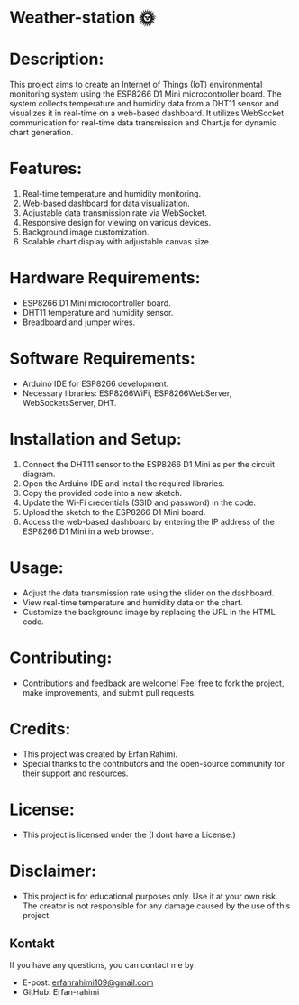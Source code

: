 # Weather-station 🌞

# Description:
This project aims to create an Internet of Things (IoT) environmental monitoring system using the ESP8266 D1 Mini microcontroller board. The system collects temperature and humidity data from a DHT11 sensor and visualizes it in real-time on a web-based dashboard. It utilizes WebSocket communication for real-time data transmission and Chart.js for dynamic chart generation.

# Features:
1. Real-time temperature and humidity monitoring.
2. Web-based dashboard for data visualization.
3. Adjustable data transmission rate via WebSocket.
4. Responsive design for viewing on various devices.
5. Background image customization.
6. Scalable chart display with adjustable canvas size.

# Hardware Requirements:
- ESP8266 D1 Mini microcontroller board.
- DHT11 temperature and humidity sensor.
- Breadboard and jumper wires.

# Software Requirements:
- Arduino IDE for ESP8266 development.
- Necessary libraries: ESP8266WiFi, ESP8266WebServer, WebSocketsServer, DHT.

# Installation and Setup:
1. Connect the DHT11 sensor to the ESP8266 D1 Mini as per the circuit diagram.
2. Open the Arduino IDE and install the required libraries.
3. Copy the provided code into a new sketch.
4. Update the Wi-Fi credentials (SSID and password) in the code.
5. Upload the sketch to the ESP8266 D1 Mini board.
6. Access the web-based dashboard by entering the IP address of the ESP8266 D1 Mini in a web browser.

# Usage:
- Adjust the data transmission rate using the slider on the dashboard.
- View real-time temperature and humidity data on the chart.
- Customize the background image by replacing the URL in the HTML code.

# Contributing:
- Contributions and feedback are welcome! Feel free to fork the project, make improvements, and submit pull requests.

# Credits:
- This project was created by Erfan Rahimi.
- Special thanks to the contributors and the open-source community for their support and resources.

# License:
- This project is licensed under the (I dont have a License.)

# Disclaimer:
- This project is for educational purposes only. Use it at your own risk. The creator is not responsible for any damage caused by the use of this project.

## Kontakt

If you have any questions, you can contact me by:

- E-post: erfanrahimi109@gmail.com
- GitHub: Erfan-rahimi
